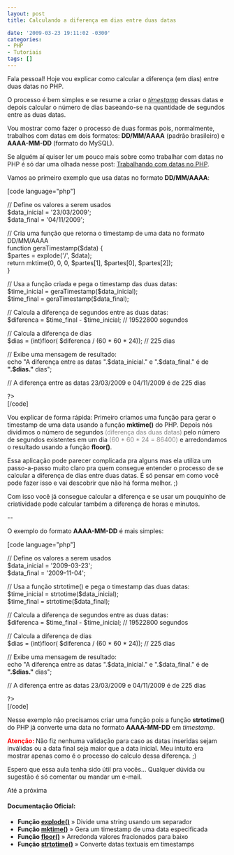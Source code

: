 ```yaml
---
layout: post
title: Calculando a diferença em dias entre duas datas

date: '2009-03-23 19:11:02 -0300'
categories:
- PHP
- Tutoriais
tags: []
---
```

<p>Fala pessoal! Hoje vou explicar como calcular a diferença (em dias) entre duas datas no PHP.</p>
<p>O processo é bem simples e se resume a criar o <abbr title="Quantidade de segundos que se passaram desde 1970 (a Era Unix)"><em>timestamp</em></abbr> dessas datas e depois calcular o número de dias baseando-se na quantidade de segundos entre as duas datas.</p>
<p>Vou mostrar como fazer o processo de duas formas pois, normalmente, trabalhos com datas em dois formatos: <strong>DD/MM/AAAA</strong> (padrão brasileiro) e <strong>AAAA-MM-DD</strong> (formato do MySQL).</p>
<p>Se alguém aí quiser ler um pouco mais sobre como trabalhar com datas no PHP é só dar uma olhada nesse post: <a href="http://blog.thiagobelem.net/php/trabalhando-com-datas-no-php/">Trabalhando com datas no PHP</a>.</p>
<p>Vamos ao primeiro exemplo que usa datas no formato <strong>DD/MM/AAAA</strong>:</p>
<p>[code language="php"]<br />
<?php</p>
<p>// Define os valores a serem usados<br />
$data_inicial = '23/03/2009';<br />
$data_final = '04/11/2009';</p>
<p>// Cria uma função que retorna o timestamp de uma data no formato DD/MM/AAAA<br />
function geraTimestamp($data) {<br />
$partes = explode('/', $data);<br />
return mktime(0, 0, 0, $partes[1], $partes[0], $partes[2]);<br />
}</p>
<p>// Usa a função criada e pega o timestamp das duas datas:<br />
$time_inicial = geraTimestamp($data_inicial);<br />
$time_final = geraTimestamp($data_final);</p>
<p>// Calcula a diferença de segundos entre as duas datas:<br />
$diferenca = $time_final - $time_inicial; // 19522800 segundos</p>
<p>// Calcula a diferença de dias<br />
$dias = (int)floor( $diferenca / (60 * 60 * 24)); // 225 dias</p>
<p>// Exibe uma mensagem de resultado:<br />
echo "A diferença entre as datas ".$data_inicial." e ".$data_final." é de <strong>".$dias."</strong> dias";</p>
<p>// A diferença entre as datas 23/03/2009 e 04/11/2009 é de 225 dias</p>
<p>?><br />
[/code]</p>
<p>Vou explicar de forma rápida: Primeiro criamos uma função para gerar o timestamp de uma data usando a função <strong>mktime()</strong> do PHP. Depois nós dividimos o número de segundos <span style="color: #888888;">(diferença das duas datas)</span> pelo número de segundos existentes em um dia <span style="color: #888888;">(60 * 60 * 24 = 86400)</span> e arredondamos o resultado usando a função <strong>floor()</strong>.</p>
<p>Essa aplicação pode parecer complicada pra alguns mas ela utiliza um passo-a-passo muito claro pra quem consegue entender o processo de se calcular a diferença de dias entre duas datas. É só pensar em como você pode fazer isso e vai descobrir que não há forma melhor. ;)</p>
<p>Com isso você já consegue calcular a diferença e se usar um pouquinho de criatividade pode calcular também a diferença de horas e minutos.</p>
<p>--</p>
<p>O exemplo do formato <strong>AAAA-MM-DD</strong> é mais simples:</p>
<p>[code language="php"]<br />
<?php</p>
<p>// Define os valores a serem usados<br />
$data_inicial = '2009-03-23';<br />
$data_final = '2009-11-04';</p>
<p>// Usa a função strtotime() e pega o timestamp das duas datas:<br />
$time_inicial = strtotime($data_inicial);<br />
$time_final = strtotime($data_final);</p>
<p>// Calcula a diferença de segundos entre as duas datas:<br />
$diferenca = $time_final - $time_inicial; // 19522800 segundos</p>
<p>// Calcula a diferença de dias<br />
$dias = (int)floor( $diferenca / (60 * 60 * 24)); // 225 dias</p>
<p>// Exibe uma mensagem de resultado:<br />
echo "A diferença entre as datas ".$data_inicial." e ".$data_final." é de <strong>".$dias."</strong> dias";</p>
<p>// A diferença entre as datas 23/03/2009 e 04/11/2009 é de 225 dias</p>
<p>?><br />
[/code]</p>
<p>Nesse exemplo não precisamos criar uma função pois a função <strong>strtotime()</strong> do PHP já converte uma data no formato <strong>AAAA-MM-DD</strong> em <em>timestamp</em>.</p>
<p><strong><span style="color: #ff0000;">Atenção: </span></strong>Não fiz nenhuma validação para caso as datas inseridas sejam inválidas ou a data final seja maior que a data inicial. Meu intuito era mostrar apenas como é o processo do calculo dessa diferença. ;)</p>
<p>Espero que essa aula tenha sido útil pra vocês... Qualquer dúvida ou sugestão é só comentar ou mandar um e-mail.</p>
<p>Até a próxima</p>
<h4>Documentação Oficial:</h4>
<ul>
<li><strong>Função <a href="http://br.php.net/explode" target="_blank">explode()</a></strong> » Divide uma string usando um separador</li>
<li><strong>Função <a href="http://br.php.net/mktime" target="_blank">mktime()</a></strong> » Gera um timestamp de uma data especificada</li>
<li><strong>Função <a href="http://br.php.net/floor" target="_blank">floor()</a></strong> » Arredonda valores fracionados para baixo</li>
<li><strong>Função <a href="http://br.php.net/strtotime" target="_blank">strtotime()</a></strong> » Converte datas textuais em timestamps</li>
</ul>
